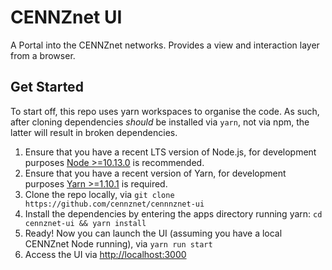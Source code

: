 # CENNZnet UI

A Portal into the CENNZnet networks. Provides a view and interaction layer from a browser.

## Get Started

To start off, this repo uses yarn workspaces to organise the code. As such, after cloning dependencies _should_ be installed via `yarn`, not via npm, the latter will result in broken dependencies.

1. Ensure that you have a recent LTS version of Node.js, for development purposes [Node >=10.13.0](https://nodejs.org/en/) is recommended.
2. Ensure that you have a recent version of Yarn, for development purposes [Yarn >=1.10.1](https://yarnpkg.com/docs/install) is required.
3. Clone the repo locally, via `git clone https://github.com/cennznet/cennnznet-ui`
4. Install the dependencies by entering the apps directory running yarn: `cd cennznet-ui && yarn install`
5. Ready! Now you can launch the UI (assuming you have a local CENNZnet Node running), via `yarn run start`
6. Access the UI via [http://localhost:3000](http://localhost:3000)
